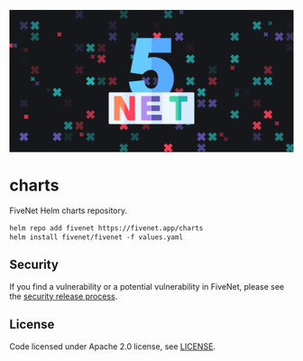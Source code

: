<p align="center">
    <img alt="FiveNet Logo" src="https://raw.githubusercontent.com/FiveNet-app/.github/main/social-card.png" width="640" />
</p>

# charts

FiveNet Helm charts repository.

```
helm repo add fivenet https://fivenet.app/charts
helm install fivenet/fivenet -f values.yaml
```

## Security

If you find a vulnerability or a potential vulnerability in FiveNet, please see the [security release process](SECURITY.md).

## License

Code licensed under Apache 2.0 license, see [LICENSE](LICENSE).
